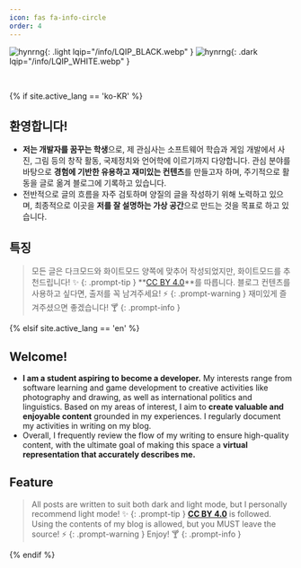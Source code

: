 ```yaml
---
icon: fas fa-info-circle
order: 4
---
```


<!-- fas fa-info-circle -->

![hynrng](/info/hynrng_black.webp){: .light lqip="/info/LQIP_BLACK.webp" }
![hynrng](/info/hynrng_white.webp){: .dark lqip="/info/LQIP_WHITE.webp" }

<br>

{% if site.active_lang == 'ko-KR' %}

## **환영합니다!**

- **저는 개발자를 꿈꾸는 학생**으로, 제 관심사는 소프트웨어 학습과 게임 개발에서 사진, 그림 등의 창작 활동, 국제정치와 언어학에 이르기까지 다양합니다. 관심 분야를 바탕으로 **경험에 기반한 유용하고 재미있는 컨텐츠**를 만들고자 하며, 주기적으로 활동을 글로 옮겨 블로그에 기록하고 있습니다.
- 전반적으로 글의 흐름을 자주 검토하며 양질의 글을 작성하기 위해 노력하고 있으며, 최종적으로 이곳을 **저를 잘 설명하는 가상 공간**으로 만드는 것을 목표로 하고 있습니다.

## **특징**

> 모든 글은 다크모드와 화이트모드 양쪽에 맞추어 작성되었지만, 화이트모드를 추천드립니다! ✨
{: .prompt-tip }
> **[CC BY 4.0](https://creativecommons.org/licenses/by/4.0/deed.ko)**를 따릅니다. 블로그 컨텐츠를 사용하고 싶다면, 출저를 꼭 남겨주세요! ⚡
{: .prompt-warning }
> 재미있게 즐겨주셨으면 좋겠습니다! 🍸
{: .prompt-info }

{% elsif site.active_lang == 'en' %}

## **Welcome!**

- **I am a student aspiring to become a developer.** My interests range from software learning and game development to creative activities like photography and drawing, as well as international politics and linguistics. Based on my areas of interest, I aim to **create valuable and enjoyable content** grounded in my experiences. I regularly document my activities in writing on my blog.
- Overall, I frequently review the flow of my writing to ensure high-quality content, with the ultimate goal of making this space a **virtual representation that accurately describes me.**

## **Feature**

> All posts are written to suit both dark and light mode, but I personally recommend light mode! ✨
{: .prompt-tip }
> **[CC BY 4.0](https://creativecommons.org/licenses/by/4.0/deed.ko)**  is followed. Using the contents of my blog is allowed, but you MUST leave the source! ⚡
{: .prompt-warning }
> Enjoy! 🍸
{: .prompt-info }

{% endif %}
